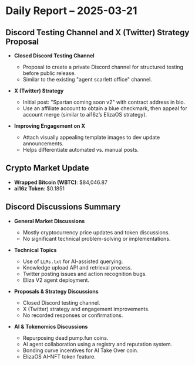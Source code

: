 # Daily Report – 2025-03-21

## Discord Testing Channel and X (Twitter) Strategy Proposal

- **Closed Discord Testing Channel**

  - Proposal to create a private Discord channel for structured testing before public release.
  - Similar to the existing "agent scarlett office" channel.

- **X (Twitter) Strategy**

  - Initial post: "Spartan coming soon v2" with contract address in bio.
  - Use an affiliate account to obtain a blue checkmark, then appeal for account merge (similar to ai16z’s ElizaOS strategy).

- **Improving Engagement on X**
  - Attach visually appealing template images to dev update announcements.
  - Helps differentiate automated vs. manual posts.

## Crypto Market Update

- **Wrapped Bitcoin (WBTC)**: $84,046.87
- **ai16z Token**: $0.1851

## Discord Discussions Summary

- **General Market Discussions**

  - Mostly cryptocurrency price updates and token discussions.
  - No significant technical problem-solving or implementations.

- **Technical Topics**

  - Use of `LLMs.txt` for AI-assisted querying.
  - Knowledge upload API and retrieval process.
  - Twitter posting issues and action recognition bugs.
  - Eliza V2 agent deployment.

- **Proposals & Strategy Discussions**

  - Closed Discord testing channel.
  - X (Twitter) strategy and engagement improvements.
  - No recorded responses or confirmations.

- **AI & Tokenomics Discussions**
  - Repurposing dead pump.fun coins.
  - AI agent collaboration using a registry and reputation system.
  - Bonding curve incentives for AI Take Over coin.
  - ElizaOS AI-NFT token feature.
